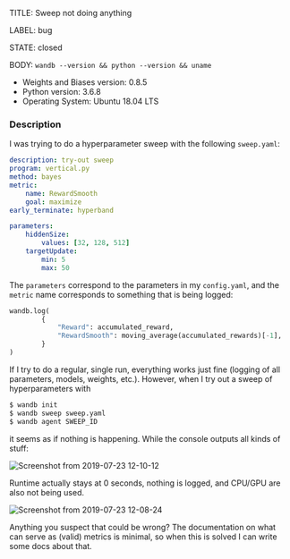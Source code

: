 TITLE:
Sweep not doing anything

LABEL:
bug

STATE:
closed

BODY:
`wandb --version && python --version && uname`

* Weights and Biases version: 0.8.5
* Python version: 3.6.8
* Operating System: Ubuntu 18.04 LTS

### Description

I was trying to do a hyperparameter sweep with the following `sweep.yaml`:

```yaml
description: try-out sweep
program: vertical.py
method: bayes
metric:
    name: RewardSmooth
    goal: maximize
early_terminate: hyperband

parameters:
    hiddenSize:
        values: [32, 128, 512]
    targetUpdate:
        min: 5
        max: 50
```

The `parameters` correspond to the parameters in my `config.yaml`, and the `metric` name corresponds to something that is being logged:

```python
wandb.log(
        {
            "Reward": accumulated_reward,
            "RewardSmooth": moving_average(accumulated_rewards)[-1],
        }
)
```

If I try to do a regular, single run, everything works just fine (logging of all parameters, models, weights, etc.). However, when I try out a sweep of hyperparameters with

```bash
$ wandb init
$ wandb sweep sweep.yaml
$ wandb agent SWEEP_ID
```

it seems as if nothing is happening. While the console outputs all kinds of stuff:

![Screenshot from 2019-07-23 12-10-12](https://user-images.githubusercontent.com/15855769/61703895-de44ac00-ad42-11e9-8ea0-1b486ebbbf95.png)

Runtime actually stays at 0 seconds, nothing is logged, and CPU/GPU are also not being used.

![Screenshot from 2019-07-23 12-08-24](https://user-images.githubusercontent.com/15855769/61704115-5612d680-ad43-11e9-9a0f-62f07d1a71cf.png)


Anything you suspect that could be wrong? The documentation on what can serve as (valid) metrics is minimal, so when this is solved I can write some docs about that.

